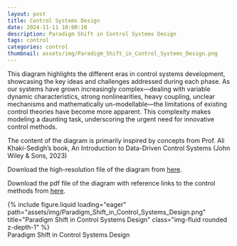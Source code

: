 ```yaml
---
layout: post
title: Control Systems Design
date: 2024-11-11 10:00:10
description: Paradigm Shift in Control Systems Design
tags: control
categories: control
thumbnail: assets/img/Paradigm_Shift_in_Control_Systems_Design.png
---
```



This diagram highlights the different eras in control systems development, showcasing the key ideas and challenges addressed during each phase. 
As our systems have grown increasingly complex—dealing with variable dynamic characteristics, strong nonlinearities, heavy coupling, unclear mechanisms and mathematically un-modellable—the limitations of existing control theories have become more apparent. This complexity makes modeling a daunting task, underscoring the urgent need for innovative control methods.


The content of the diagram is primarily inspired by concepts from Prof. Ali Khaki-Sedigh’s book, An Introduction to Data-Driven Control Systems (John Wiley & Sons, 2023)

Download the high-resolution file of the diagram from [here](https://shahrajabian.github.io/assets/img/Paradigm_Shift_in_Control_Systems_Design.png).

Download the pdf file of the diagram with reference links to the control methods from [here](https://shahrajabian.github.io/assets/pdf/Paradigm_Shift_in_Control_Systems_Design.pdf).

<div class="row">
    <div class="col-sm mt-3 mt-md-0">
        {% include figure.liquid loading="eager" path="assets/img/Paradigm_Shift_in_Control_Systems_Design.png" title="Paradigm Shift in Control Systems Design" class="img-fluid rounded z-depth-1" %}
        <div class="caption text-center">Paradigm Shift in Control Systems Design</div>  
    </div>
</div>
